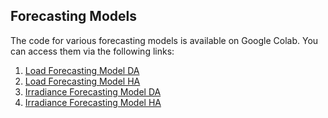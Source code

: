 ## Forecasting Models

The code for various forecasting models is available on Google Colab. You can access them via the following links:

1. [Load Forecasting Model DA](https://colab.research.google.com/drive/1s9vfqRdjt8cTJBllgY8lUvUvXyFJBUl-?usp=sharing)
2. [Load Forecasting Model HA](https://colab.research.google.com/drive/1TZwQceHYjzEaWEMOE-Z1Yv0MDE9n_jlG?usp=sharing)
3. [Irradiance Forecasting Model DA](https://colab.research.google.com/drive/1O3aax2WZBSx3O0OitkSpQppcAKhwoAgZ?usp=sharing)
4. [Irradiance Forecasting Model HA](https://colab.research.google.com/drive/1ZhM0sL5IcMEKHnztUea0XOkkDhfXOc_x?usp=sharing)
